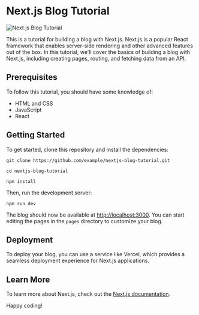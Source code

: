 # Next.js Blog Tutorial

![Next.js Blog Tutorial](https://user-images.githubusercontent.com/74965310/219086840-2c739cb5-0a4f-433a-87d0-ae8eed0b3eb3.png)

This is a tutorial for building a blog with Next.js. Next.js is a popular React framework that enables server-side rendering and other advanced features out of the box. In this tutorial, we'll cover the basics of building a blog with Next.js, including creating pages, routing, and fetching data from an API.

## Prerequisites

To follow this tutorial, you should have some knowledge of:

- HTML and CSS
- JavaScript
- React

## Getting Started

To get started, clone this repository and install the dependencies:

```
git clone https://github.com/example/nextjs-blog-tutorial.git
```
```
cd nextjs-blog-tutorial
```
```
npm install
```

Then, run the development server:
```
npm run dev
```
The blog should now be available at [http://localhost:3000](http://localhost:3000). You can start editing the pages in the `pages` directory to customize your blog.

## Deployment

To deploy your blog, you can use a service like Vercel, which provides a seamless deployment experience for Next.js applications.

## Learn More

To learn more about Next.js, check out the [Next.js documentation](https://nextjs.org/docs).

Happy coding!
